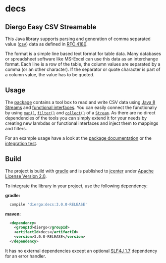 # decs


## Diergo Easy CSV Streamable

This Java library supports parsing and generation of comma separated value
([csv](https://en.wikipedia.org/wiki/Comma-separated_values)) data as defined
in [RFC 4180](http://tools.ietf.org/html/rfc4180).

The format is a simple line based text format for table data. Many databases
or spreadsheet software like MS-Excel can use this data as an interchange
format. Each line is a row of the table, the column values are separated by a
comma (or an other character). If the separator or quote character is part of
a column value, the value has to be quoted.


## Usage

The [package](src/main/java/diergo/csv) contains a tool box to read and write CSV data using
[Java 8 Streams](https://docs.oracle.com/javase/8/docs/api/java/util/stream/package-summary.html)
and [functional interfaces](https://docs.oracle.com/javase/8/docs/api/java/lang/FunctionalInterface.html). You can easily connect the functionaliy by using [`map()`](https://docs.oracle.com/javase/8/docs/api/java/util/stream/Stream.html#map-java.util.function.Function-), [`filter()`](https://docs.oracle.com/javase/8/docs/api/java/util/stream/Stream.html#filter-java.util.function.Predicate-) and [`collect()`](https://docs.oracle.com/javase/8/docs/api/java/util/stream/Stream.html#collect-java.util.stream.Collector-) of a [`Stream`](https://docs.oracle.com/javase/8/docs/api/java/util/stream/Stream.html). As there are no direct dependencies of the tools you can simply extend it for your needs by creating new lambdas or functional interfaces and inject them to mappings and filters.

For an example usage have a look at the [package documentation](src/main/java/diergo/csv/package-info.java)
or the [integration test](src/test/java/diergo/csv/CsvIntegrationTest.java).


## Build

The project is build with [gradle](https://gradle.org/) and is published to
[jcenter](http://jcenter.bintray.com/diergo/decs/) under [Apache License Version 2.0](LICENSE).
 
To integrate the library in your project, use the following dependency:

**gradle:**

```gradle
  compile 'diergo:decs:3.0.0-RELEASE'
```

**maven:**
```xml
  <dependency>
    <groupId>diergo</groupId>
    <artifactId>decs</artifactId>
    <version>3.0.0-RELEASE</version>
  </dependency>
```

It has no external dependencies except an optional
[SLF4J 1.7](http://www.slf4j.org) dependency for an error handler.
